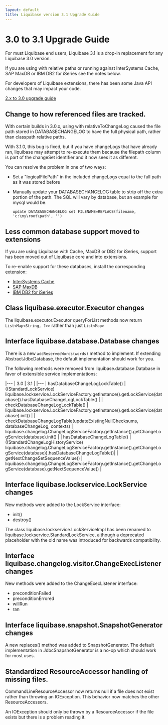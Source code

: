 ```yaml
---
layout: default
title: Liquibase version 3.1 Upgrade Guide
---
```


# 3.0 to 3.1 Upgrade Guide #

For must Liquibase end users, Liquibase 3.1 is a drop-in replacement for any Liquibase 3.0 version.

If you are using <includeAll> with relative paths or running against InterSystems Cache, SAP MaxDB or IBM DB2 for iSeries see the notes below.

For developers of Liquibase extensions, there has been some Java API changes that may impact your code.

<a href="v3_upgrade.html">2.x to 3.0 upgrade guide</a>

## Change to how <includeAll> referenced files are tracked.

With certain builds in 3.0.x, using <includeAll> with relativeToChangeLog caused the file path stored in DATABASECHANGELOG to have the full physical path, rather than classpath relative paths.

With 3.1.0, this bug is fixed, but if you have changeLogs that have already ran, liquibase may attempt to re-execute them because the filepath column is part of the changeSet identifier and it now sees it as different.

You can resolve the problem in one of two ways:

- Set a "logicalFilePath" in the included changeLogs equal to the full path as it was stored before

- Manually update your DATABASECHANGELOG table to strip off the extra portion of the path. The SQL will vary by database, but an example for mysql would be:

  `update DATABASECHANGELOG set FILENAME=REPLACE(filename, 'c:\my\root\path', '')`

## Less common database support moved to extensions

If you are using Liquibase with Cache, MaxDB or DB2 for iSeries, support has been moved out of Liquibase core and into extensions.

To re-enable support for these databases, install the corresponding extension:

- <a href="https://github.com/liquibase/liquibase-cache">InterSystems Cache</a>
- <a href="https://github.com/liquibase/liquibase-maxdb">SAP MaxDB</a>
- <a href="https://github.com/liquibase/liquibase-db2i">IBM DB2 for iSeries</a>

## Class liquibase.executor.Executor changes

The liquibase.executor.Executor queryForList methods now return `List<Map<String, ?>>` rather than just `List<Map>`

## Interface liquibase.database.Database changes

There is a new `addReservedWords(words)` method to implement. If extending AbstractJdbcDatabase, the default implementation should work for you.

The following methods were removed from liquibase.database.Database in favor of extensible service implementations:

|---
| 3.0 | 3.1 |
|---
| hasDatabaseChangeLogLockTable() | ((StandardLockService) liquibase.lockservice.LockServiceFactory.getInstance().getLockService(database)).hasDatabaseChangeLogLockTable() |
| checkDatabaseChangeLogLockTable() | liquibase.lockservice.LockServiceFactory.getInstance().getLockService(database).init() |
| checkDatabaseChangeLogTable(updateExistingNullChecksums, databaseChangeLog, contexts) | liquibase.changelog.ChangeLogServiceFactory.getInstance().getChangeLogService(database).init() |
| hasDatabaseChangeLogTable() | ((StandardChangeLogHistoryService) liquibase.changelog.ChangeLogServiceFactory.getInstance().getChangeLogService(database)).hasDatabaseChangeLogTable()|
| getNextChangeSetSequenceValue() | liquibase.changelog.ChangeLogServiceFactory.getInstance().getChangeLogService(database).getNextSequenceValue() |

## Interface liquibase.lockservice.LockService changes

New methods were added to the LockService interface:

- init()
- destroy()

The class liquibase.lockservice.LockServiceImpl has been renamed to liquibase.lockservice.StandardLockService, although a deprecated placeholder with the old name was introduced for backwards compatibility.

## Interface liquibase.changelog.visitor.ChangeExecListener changes

New methods were added to the ChangeExecListener interface:

- preconditionFailed
- preconditionErrored
- willRun
- ran

## Interface liquibase.snapshot.SnapshotGenerator changes

A new replaces() method was added to SnapshotGenerator. The default implementation in JdbcSnapshotGenerator is a no-op which should work for most uses.

## Standardized ResourceAccessor handling of missing files.

CommandLineResourceAccessor now returns null if a file does not exist rather than throwing an IOException. This behavior now matches the other ResourceAccessors.

An IOException should only be thrown by a ResourceAccessor if the file exists but there is a problem reading it.
